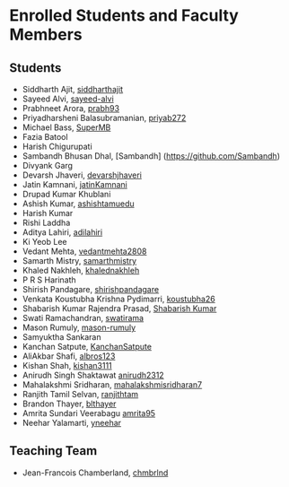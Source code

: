 # Enrolled Students and Faculty Members


## Students

* Siddharth Ajit, [siddharthajit](https://github.com/siddharthajit)
* Sayeed Alvi, [sayeed-alvi](https://github.com/sayeed-alvi)
* Prabhneet Arora, [prabh93](https://github.com/prabh93)
* Priyadharsheni Balasubramanian, [priyab272](https://github.com/PriyaB272)
* Michael Bass, [SuperMB](https://github.com/SuperMB)
* Fazia Batool
* Harish Chigurupati
* Sambandh Bhusan Dhal, [Sambandh] (https://github.com/Sambandh)
* Divyank Garg
* Devarsh Jhaveri, [devarshjhaveri](https://github.com/devarshjhaveri)
* Jatin Kamnani, [jatinKamnani](https://github.com/jatinKamnani)
* Drupad Kumar Khublani
* Ashish Kumar, [ashishtamuedu](https://github.com/ashishtamuedu)
* Harish Kumar
* Rishi Laddha
* Aditya Lahiri, [adilahiri](https://github.com/adilahiri)
* Ki Yeob Lee
* Vedant Mehta, [vedantmehta2808](https://www.github.com/vedantmehta2808)
* Samarth Mistry, [samarthmistry](https://github.com/samarthmistry)
* Khaled Nakhleh, [khalednakhleh](https://github.com/khalednakhleh)
* P R S Harinath
* Shirish Pandagare, [shirishpandagare](https://github.com/shirishpandagare)
* Venkata Koustubha Krishna Pydimarri, [koustubha26](https://github.com/koustubha26)
* Shabarish Kumar Rajendra Prasad, [Shabarish Kumar](https://github.com/saby95)
* Swati Ramachandran, [swatirama](https://github.com/swatirama)
* Mason Rumuly, [mason-rumuly](https://github.com/mason-rumuly)
* Samyuktha Sankaran
* Kanchan Satpute, [KanchanSatpute](https://github.com/KanchanSatpute)
* AliAkbar Shafi, [albros123](https://github.com/albros123)
* Kishan Shah, [kishan3111](https://github.com/kishan3111)
* Anirudh Singh Shaktawat [anirudh2312](https://github.com/anirudh2312)
* Mahalakshmi Sridharan, [mahalakshmisridharan7](https://github.com/mahalakshmisridharan7)
* Ranjith Tamil Selvan, [ranjithtam](https://github.com/ranjithtam)
* Brandon Thayer, [blthayer](https://github.com/blthayer)
* Amrita Sundari Veerabagu [amrita95](https://github.com/amrita95)
* Neehar Yalamarti, [yneehar](https://github.com/yneehar)

## Teaching Team

* Jean-Francois Chamberland, [chmbrlnd](https://github.com/chmbrlnd)
